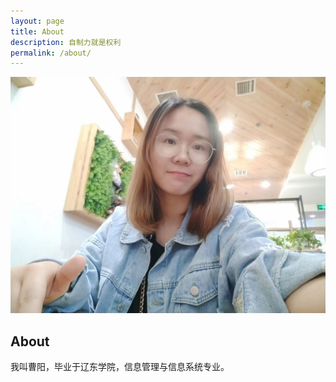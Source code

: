 ```yaml
---
layout: page
title: About
description: 自制力就是权利
permalink: /about/
---
```


<img itemprop="image" class="img-rounded" src="/assets/img/cy.jpg" alt="CaoYang">

## About

我叫曹阳，毕业于辽东学院，信息管理与信息系统专业。
